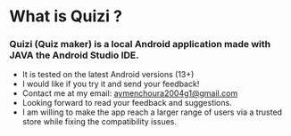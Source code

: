# What is Quizi ?
### Quizi (Quiz maker) is a local Android application made with JAVA the Android Studio IDE.
- It is tested on the latest Android versions (13+)
- I would like if you try it and send your feedback!
- Contact me at my email: aymenchoura2004g1@gmail.com
- Looking forward to read your feedback and suggestions.
- I am willing to make the app reach a larger range of users via a trusted store while fixing the compatibility issues.
